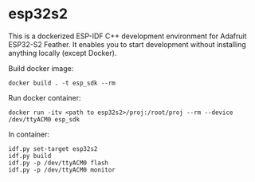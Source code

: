 # esp32s2

This is a dockerized ESP-IDF C++ development environment for Adafruit ESP32-S2 Feather.
It enables you to start development without installing anything locally (except Docker).

Build docker image:
```
docker build . -t esp_sdk --rm
```
Run docker container:
```
docker run -itv <path to esp32s2>/proj:/root/proj --rm --device /dev/ttyACM0 esp_sdk
```
In container:
```
idf.py set-target esp32s2
idf.py build
idf.py -p /dev/ttyACM0 flash
idf.py -p /dev/ttyACM0 monitor
```
